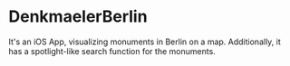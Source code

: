 # DenkmaelerBerlin
It's an iOS App, visualizing monuments in Berlin on a map. Additionally, it has a spotlight-like search function for the monuments. 

